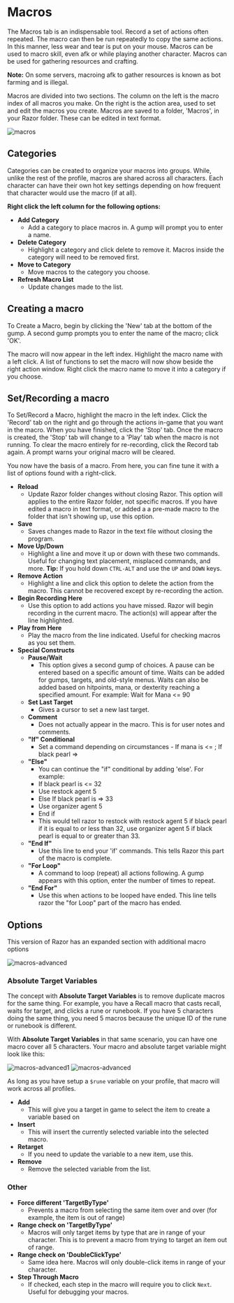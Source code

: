 # Macros

The Macros tab is an indispensable tool. Record a set of actions often repeated. The macro can then be run repeatedly to copy the same actions. In this manner, less wear and tear is put on your mouse. Macros can be used to macro skill, even afk or while playing another character. Macros can be used for gathering resources and crafting.

**Note:** On some servers, macroing afk to gather resources is known as bot farming and is illegal.

Macros are divided into two sections. The column on the left is the macro index of all macros you make. On the right is the action area, used to set and edit the macros you create. Macros are saved to a folder, 'Macros', in your Razor folder. These can be edited in text format.

![macros](images/macros.png)

## Categories

Categories can be created to organize your macros into groups. While, unlike the rest of the profile, macros are shared across all characters. Each character can have their own hot key settings depending on how frequent that character would use the macro (if at all).

**Right click the left column for the following options:**

* **Add Category**
    - Add a category to place macros in. A gump will prompt you to enter a name.
* **Delete Category**
    - Highlight a category and click delete to remove it. Macros inside the category will need to be removed first.
* **Move to Category**
    - Move macros to the category you choose.
* **Refresh Macro List**
    - Update changes made to the list.

## Creating a macro

To Create a Macro, begin by clicking the 'New' tab at the bottom of the gump. A second gump prompts you to enter the name of the macro; click 'OK'.

The macro will now appear in the left index. Highlight the macro name with a left click. A list of functions to set the macro will now show beside the right action window. Right click the macro name to move it into a category if you choose.

## Set/Recording a macro

To Set/Record a Macro, highlight the macro in the left index. Click the 'Record' tab on the right and go through the actions in-game that you want in the macro. When you have finished, click the 'Stop' tab. Once the macro is created, the 'Stop' tab will change to a 'Play' tab when the macro is not running. To clear the macro entirely for re-recording, click the Record tab again. A prompt warns your original macro will be cleared.

You now have the basis of a macro. From here, you can fine tune it with a list of options found with a right-click.

* **Reload**
    * Update Razor folder changes without closing Razor. This option will applies to the entire Razor folder, not specific macros. If you have edited a macro in text format, or added a a pre-made macro to the folder that isn't showing up, use this option.
* **Save**
    * Saves changes made to Razor in the text file without closing the program.
* **Move Up/Down**
    * Highlight a line and move it up or down with these two commands. Useful for changing text placement, misplaced commands, and more. **Tip:** If you hold down `CTRL-ALT` and use the `UP` and `DOWN` keys.
* **Remove Action**
    * Highlight a line and click this option to delete the action from the macro. This cannot be recovered except by re-recording the action.
* **Begin Recording Here**
    * Use this option to add actions you have missed. Razor will begin recording in the current macro. The action(s) will appear after the line highlighted.
* **Play from Here**
    * Play the macro from the line indicated. Useful for checking macros as you set them.
* **Special Constructs**    
    * **Pause/Wait**
        * This option gives a second gump of choices. A pause can be entered based on a specific amount of time. Waits can be added for gumps, targets, and old-style menus. Waits can also be added based on hitpoints, mana, or dexterity reaching a specified amount.
        For example: Wait for Mana <= 90
    * **Set Last Target**
        * Gives a cursor to set a new last target.
    * **Comment**
        * Does not actually appear in the macro. This is for user notes and comments.
    * **"If" Conditional**
        * Set a command depending on circumstances - If mana is <= ; If black pearl =>
    * **"Else"**
        * You can continue the "if" conditional by adding 'else'. For example: 
        * If black pearl is <= 32
        * Use restock agent 5
        * Else If black pearl is => 33
        * Use organizer agent 5
        * End if
        * This would tell razor to restock with restock agent 5 if black pearl if it is equal to or less than 32, use organizer agent 5 if black pearl is equal to or greater than 33.
    * **"End If"**
        * Use this line to end your 'if' commands. This tells Razor this part of the macro is complete.
    * **"For Loop"**
        * A command to loop (repeat) all actions following. A gump appears with this option, enter the number of times to repeat.
    * **"End For"**
        * Use this when actions to be looped have ended. This line tells razor the "for Loop" part of the macro has ended.

## Options

This version of Razor has an expanded section with additional macro options

![macros-advanced](images/macros-options.png)

### Absolute Target Variables

The concept with **Absolute Target Variables** is to remove duplicate macros for the same thing. For example, you have a Recall macro that casts recall, waits for target, and clicks a rune or runebook. If you have 5 characters doing the same thing, you need 5 macros because the unique ID of the rune or runebook is different.

With **Absolute Target Variables** in that same scenario, you can have one macro cover all 5 characters. Your macro and absolute target variable might look like this:


![macros-advanced1](images/macros-advanced-at1.png) ![macros-advanced](images/macros-advanced-at.png)

As long as you have setup a `$rune` variable on your profile, that macro will work across all profiles.

* **Add**
    * This will give you a target in game to select the item to create a variable based on
* **Insert**
    * This will insert the currently selected variable into the selected macro.
* **Retarget**
    * If you need to update the variable to a new item, use this.
* **Remove**
    * Remove the selected variable from the list.

### Other

* **Force different 'TargetByType'**
    * Prevents a macro from selecting the same item over and over (for example, the item is out of range)
* **Range check on 'TargetByType'**
    * Macros will only target items by type that are in range of your character. This is to prevent a macro from trying to target an item out of range.
* **Range check on 'DoubleClickType'**
    * Same idea here. Macros will only double-click items in range of your character.
* **Step Through Macro**
    * If checked, each step in the macro will require you to click `Next`. Useful for debugging your macros.